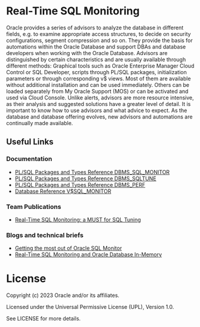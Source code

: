# Real-Time SQL Monitoring

Oracle provides a series of advisors to analyze the database in different fields, e.g. to examine appropriate access structures, to decide on security configurations, segment compression and so on. They provide the basis for automations within the Oracle Database and support DBAs and database developers when working with the Oracle Database.
Advisors are distinguished by certain characteristics and are usually available through different methods: Graphical tools such as Oracle Enterprise Manager Cloud Control or SQL Developer, scripts through PL/SQL packages, initialization parameters or through corresponding v$ views. Most of them are available without additional installation and can be used immediately. Others can be loaded separately from My Oracle Support (MOS) or can be activated and used via Cloud Console. Unlike alerts, advisors are more resource intensive, as their analysis and suggested solutions have a greater level of detail. It is important to know how to use advisors and what advice to expect.
As the database and database offering evolves, new advisors and automations are continually made available.
 

## Useful Links

### Documentation

- [PL/SQL Packages and Types Reference DBMS_SQL_MONITOR](https://docs.oracle.com/en/database/oracle/oracle-database/19/arpls/DBMS_SQL_MONITOR.html#GUID-13874A73-369E-42CD-9C43-A12F1B3BDEC6)
- [PL/SQL Packages and Types Reference DBMS_SQLTUNE](https://docs.oracle.com/en/database/oracle/oracle-database/23/arpls/DBMS_SQLTUNE.html#GUID-CFA1F851-1FC1-44D6-BB5C-76C3ADE1A483)
- [PL/SQL Packages and Types Reference DBMS_PERF](https://docs.oracle.com/en/database/oracle/oracle-database/19/arpls/DBMS_PERF.html#GUID-290C18B9-A2EF-468D-9D6E-B31D717082BB)
- [Database Reference V$SQL_MONITOR](https://docs.oracle.com/en/database/oracle/oracle-database/19/refrn/V-SQL_MONITOR.html#GUID-79E97A84-9C27-4A5E-AC0D-C12CB3E748E6)

### Team Publications

- [Real-Time SQL Monitoring: a MUST for SQL Tuning](https://blogs.oracle.com/coretec/post/oracle-database-real-time-sql-monitoring-one-of-the-most-important-tools)


### Blogs and technical briefs

- [Getting the most out of Oracle SQL Monitor](https://sqlmaria.com/2017/08/01/getting-the-most-out-of-oracle-sql-monitor/)
- [Real-Time SQL Monitoring and Oracle Database In-Memory](https://www.oracle.com/a/ocom/docs/database/sql-monitor-brief.pdf)


# License

Copyright (c) 2023 Oracle and/or its affiliates.

Licensed under the Universal Permissive License (UPL), Version 1.0.

See LICENSE for more details.

